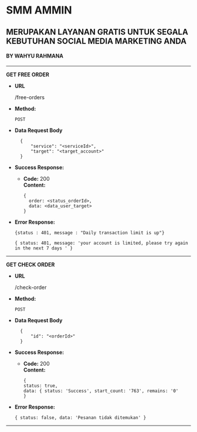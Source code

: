 # SMM AMMIN
## MERUPAKAN LAYANAN GRATIS UNTUK SEGALA KEBUTUHAN SOCIAL MEDIA MARKETING ANDA
#### BY WAHYU RAHMANA
----

**GET FREE ORDER**
* **URL**

  /free-orders

* **Method:**

  `POST`

* **Data Request Body**
  ```
    {
        "service": "<serviceId>",
        "target": "<target_account>"
    }
  ```

* **Success Response:**

  * **Code:** 200 <br />
    **Content:**
    ```
    {
      order: <status_orderId>,
      data: <data_user_target>
    }
    ```
 
* **Error Response:**
    ```
    {status : 401, message : "Daily transaction limit is up"}
    ```
    ```
    { status: 401, message: 'your account is limited, please try again in the next 7 days ' }
    ```
 
----
**GET CHECK ORDER**
* **URL**

  /check-order

* **Method:**

  `POST`

* **Data Request Body**
  ```
    {
        "id": "<orderId>"
    }
  ```

* **Success Response:**

  * **Code:** 200 <br />
    **Content:**
    ```
    {
    status: true,
    data: { status: 'Success', start_count: '763', remains: '0' 
    }
    ```
 
* **Error Response:**
    ```
   { status: false, data: 'Pesanan tidak ditemukan' }
    ```
 
----